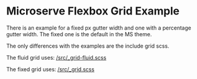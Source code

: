 # Microserve Flexbox Grid Example

There is an example for a fixed px gutter width and one with a
percentage gutter width. The fixed one is the default in the MS theme.

The only differences with the examples are the include grid scss.

The fluid grid uses: [/src/_grid-fluid.scss](https://github.com/microserve-io/ms-grid/blob/master/src/_grid-fluid.scss)

The fixed grid uses: [/src/_grid.scss](https://github.com/microserve-io/ms-grid/blob/master/src/_grid.scss)
